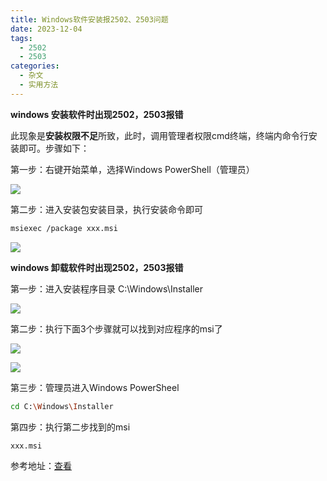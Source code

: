```yaml
---
title: Windows软件安装报2502、2503问题
date: 2023-12-04
tags:
  - 2502
  - 2503
categories:
  - 杂文
  - 实用方法
---
```


**windows 安装软件时出现2502，2503报错**

此现象是**安装权限不足**所致，此时，调用管理者权限cmd终端，终端内命令行安装即可。步骤如下：

第一步：右键开始菜单，选择Windows PowerShell（管理员）

![](https://jsd.cdn.zzko.cn/gh/hfshaobing/picx-images-hosting@master/20231204/2023-12-04_221928.1wqm3vvlwoao.webp)

第二步：进入安装包安装目录，执行安装命令即可

```sh
msiexec /package xxx.msi
```

![](https://jsd.cdn.zzko.cn/gh/hfshaobing/picx-images-hosting@master/20231204/2023-12-04_222054.2jmgnb8qk2m0.webp)

**windows 卸载软件时出现2502，2503报错**

第一步：进入安装程序目录 C:\Windows\Installer

![](https://jsd.cdn.zzko.cn/gh/hfshaobing/picx-images-hosting@master/20231204/2023-12-04_231136.3b4m6xhqciy0.webp)

第二步：执行下面3个步骤就可以找到对应程序的msi了

![](https://jsd.cdn.zzko.cn/gh/hfshaobing/picx-images-hosting@master/20231204/2023-12-04_231255.10whr236xedc.webp)

![](https://jsd.cdn.zzko.cn/gh/hfshaobing/picx-images-hosting@master/20231204/2023-12-04_231427.375g6xpe0tu0.webp)

第三步：管理员进入Windows PowerSheel

```sh
cd C:\Windows\Installer
```

第四步：执行第二步找到的msi

```sh
xxx.msi
```

参考地址：[查看](https://www.php.cn/faq/515351.html)

